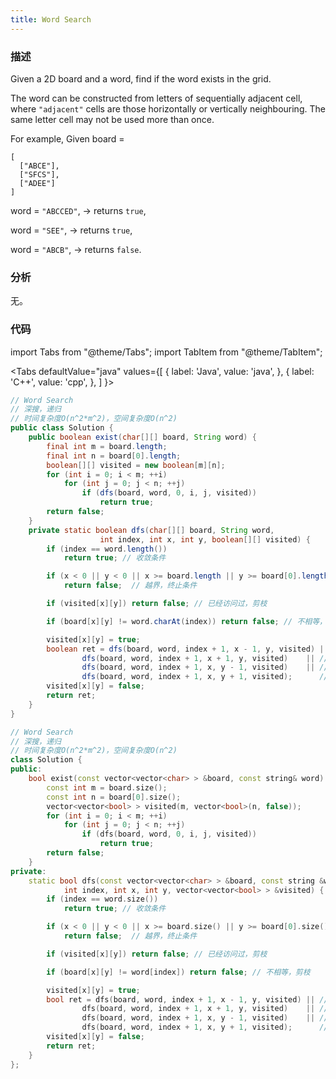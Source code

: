 ```yaml
---
title: Word Search
---
```


### 描述

Given a 2D board and a word, find if the word exists in the grid.

The word can be constructed from letters of sequentially adjacent cell, where `"adjacent"` cells are those horizontally or vertically neighbouring. The same letter cell may not be used more than once.

For example,
Given board =

```
[
  ["ABCE"],
  ["SFCS"],
  ["ADEE"]
]
```

word = `"ABCCED"`, -> returns `true`,

word = `"SEE"`, -> returns `true`,

word = `"ABCB"`, -> returns `false`.

### 分析

无。

### 代码

import Tabs from "@theme/Tabs";
import TabItem from "@theme/TabItem";

<Tabs
defaultValue="java"
values={[
{ label: 'Java', value: 'java', },
{ label: 'C++', value: 'cpp', },
]
}>
<TabItem value="java">

```java
// Word Search
// 深搜，递归
// 时间复杂度O(n^2*m^2)，空间复杂度O(n^2)
public class Solution {
    public boolean exist(char[][] board, String word) {
        final int m = board.length;
        final int n = board[0].length;
        boolean[][] visited = new boolean[m][n];
        for (int i = 0; i < m; ++i)
            for (int j = 0; j < n; ++j)
                if (dfs(board, word, 0, i, j, visited))
                    return true;
        return false;
    }
    private static boolean dfs(char[][] board, String word,
                    int index, int x, int y, boolean[][] visited) {
        if (index == word.length())
            return true; // 收敛条件

        if (x < 0 || y < 0 || x >= board.length || y >= board[0].length)
            return false;  // 越界，终止条件

        if (visited[x][y]) return false; // 已经访问过，剪枝

        if (board[x][y] != word.charAt(index)) return false; // 不相等，剪枝

        visited[x][y] = true;
        boolean ret = dfs(board, word, index + 1, x - 1, y, visited) || // 上
                dfs(board, word, index + 1, x + 1, y, visited)    || // 下
                dfs(board, word, index + 1, x, y - 1, visited)    || // 左
                dfs(board, word, index + 1, x, y + 1, visited);      // 右
        visited[x][y] = false;
        return ret;
    }
}
```

</TabItem>
<TabItem value="cpp">

```cpp
// Word Search
// 深搜，递归
// 时间复杂度O(n^2*m^2)，空间复杂度O(n^2)
class Solution {
public:
    bool exist(const vector<vector<char> > &board, const string& word) {
        const int m = board.size();
        const int n = board[0].size();
        vector<vector<bool> > visited(m, vector<bool>(n, false));
        for (int i = 0; i < m; ++i)
            for (int j = 0; j < n; ++j)
                if (dfs(board, word, 0, i, j, visited))
                    return true;
        return false;
    }
private:
    static bool dfs(const vector<vector<char> > &board, const string &word,
            int index, int x, int y, vector<vector<bool> > &visited) {
        if (index == word.size())
            return true; // 收敛条件

        if (x < 0 || y < 0 || x >= board.size() || y >= board[0].size())
            return false;  // 越界，终止条件

        if (visited[x][y]) return false; // 已经访问过，剪枝

        if (board[x][y] != word[index]) return false; // 不相等，剪枝

        visited[x][y] = true;
        bool ret = dfs(board, word, index + 1, x - 1, y, visited) || // 上
                dfs(board, word, index + 1, x + 1, y, visited)    || // 下
                dfs(board, word, index + 1, x, y - 1, visited)    || // 左
                dfs(board, word, index + 1, x, y + 1, visited);      // 右
        visited[x][y] = false;
        return ret;
    }
};
```

</TabItem>
</Tabs>
